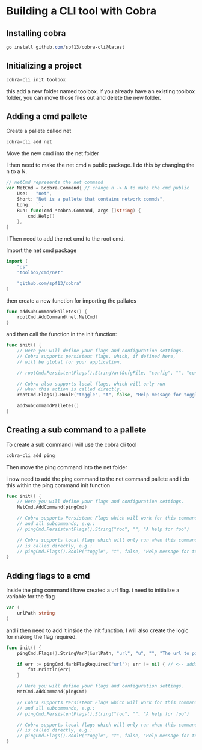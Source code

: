# Building a CLI tool with Cobra

## Installing cobra

```powershell
go install github.com/spf13/cobra-cli@latest
```

## Initializing a project

```powershell
cobra-cli init toolbox
```

this add a new folder named toolbox. if you already have an existing toolbox folder,
you can move those files out and delete the new folder.


## Adding a cmd pallete

Create a pallete called net

```powershell
cobra-cli add net
```

Move the new cmd into the net folder

I then need to make the net cmd a public package. I do this by changing the n to a N.

```go
// netCmd represents the net command
var NetCmd = &cobra.Command{ // change n -> N to make the cmd public
	Use:   "net",
	Short: "Net is a pallete that contains network commds",
	Long:  ``,
	Run: func(cmd *cobra.Command, args []string) {
		cmd.Help()
	},
}
```

I Then need to add the net cmd to the root cmd.

Import the net cmd package
```go
import (
	"os"
	"toolbox/cmd/net"

	"github.com/spf13/cobra"
)
```

then create a new function for importing the pallates

```go
func addSubCommandPalletes() {
	rootCmd.AddCommand(net.NetCmd)
}
```

and then call the function in the init function:


```go
func init() {
	// Here you will define your flags and configuration settings.
	// Cobra supports persistent flags, which, if defined here,
	// will be global for your application.

	// rootCmd.PersistentFlags().StringVar(&cfgFile, "config", "", "config file (default is $HOME/.toolbox.yaml)")

	// Cobra also supports local flags, which will only run
	// when this action is called directly.
	rootCmd.Flags().BoolP("toggle", "t", false, "Help message for toggle")

	addSubCommandPalletes()
}
```

## Creating a sub command to a pallete

To create a sub command i will use the cobra cli tool

```powershell
cobra-cli add ping
```

Then move the ping command into the net folder

i now need to add the ping command to the net command pallete
and i do this within the ping command init function

```go
func init() {
	// Here you will define your flags and configuration settings.
	NetCmd.AddCommand(pingCmd)

	// Cobra supports Persistent Flags which will work for this command
	// and all subcommands, e.g.:
	// pingCmd.PersistentFlags().String("foo", "", "A help for foo")

	// Cobra supports local flags which will only run when this command
	// is called directly, e.g.:
	// pingCmd.Flags().BoolP("toggle", "t", false, "Help message for toggle")
}
```

## Adding flags to a cmd

Inside the ping command i have created a url flag.
i need to initialize a variable for the flag


```go
var (
	urlPath string
)
```

and i then need to add it inside the init function. I will also create the logic
for making the flag required.

```go
func init() {
	pingCmd.Flags().StringVarP(&urlPath, "url", "u", "", "The url to ping") // <-- adding the flag

	if err := pingCmd.MarkFlagRequired("url"); err != nil { // <-- adding required and handling error
		fmt.Println(err)
	}

	// Here you will define your flags and configuration settings.
	NetCmd.AddCommand(pingCmd)

	// Cobra supports Persistent Flags which will work for this command
	// and all subcommands, e.g.:
	// pingCmd.PersistentFlags().String("foo", "", "A help for foo")

	// Cobra supports local flags which will only run when this command
	// is called directly, e.g.:
	// pingCmd.Flags().BoolP("toggle", "t", false, "Help message for toggle")
}
```